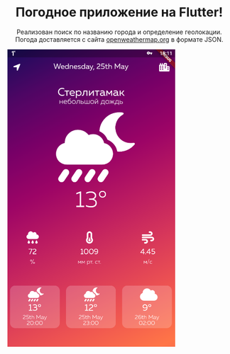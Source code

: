 <h1 align="center">Погодное приложение на Flutter!</h1>

<p align="center">Реализован поиск по названию города и определение геолокации.
Погода доставляется с сайта <a href="www.openweathermap.org">openweathermap.org</a> в формате JSON.</p>

![Image alt](https://github.com/kirillvikhlyaev/weatherApp/raw/main/screenshots/main_screen.PNG)
